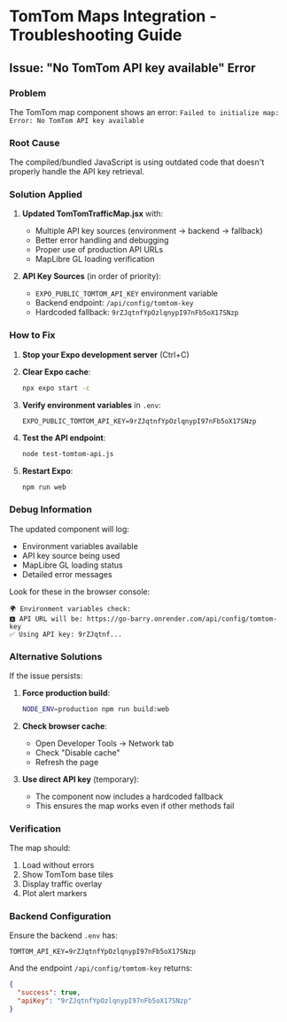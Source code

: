 # TomTom Maps Integration - Troubleshooting Guide

## Issue: "No TomTom API key available" Error

### Problem
The TomTom map component shows an error: `Failed to initialize map: Error: No TomTom API key available`

### Root Cause
The compiled/bundled JavaScript is using outdated code that doesn't properly handle the API key retrieval.

### Solution Applied

1. **Updated TomTomTrafficMap.jsx** with:
   - Multiple API key sources (environment → backend → fallback)
   - Better error handling and debugging
   - Proper use of production API URLs
   - MapLibre GL loading verification

2. **API Key Sources** (in order of priority):
   - `EXPO_PUBLIC_TOMTOM_API_KEY` environment variable
   - Backend endpoint: `/api/config/tomtom-key`
   - Hardcoded fallback: `9rZJqtnfYpOzlqnypI97nFb5oX17SNzp`

### How to Fix

1. **Stop your Expo development server** (Ctrl+C)

2. **Clear Expo cache**:
   ```bash
   npx expo start -c
   ```

3. **Verify environment variables** in `.env`:
   ```
   EXPO_PUBLIC_TOMTOM_API_KEY=9rZJqtnfYpOzlqnypI97nFb5oX17SNzp
   ```

4. **Test the API endpoint**:
   ```bash
   node test-tomtom-api.js
   ```

5. **Restart Expo**:
   ```bash
   npm run web
   ```

### Debug Information

The updated component will log:
- Environment variables available
- API key source being used
- MapLibre GL loading status
- Detailed error messages

Look for these in the browser console:
```
🌍 Environment variables check:
🅰️ API URL will be: https://go-barry.onrender.com/api/config/tomtom-key
✅ Using API key: 9rZJqtnf...
```

### Alternative Solutions

If the issue persists:

1. **Force production build**:
   ```bash
   NODE_ENV=production npm run build:web
   ```

2. **Check browser cache**:
   - Open Developer Tools → Network tab
   - Check "Disable cache"
   - Refresh the page

3. **Use direct API key** (temporary):
   - The component now includes a hardcoded fallback
   - This ensures the map works even if other methods fail

### Verification

The map should:
1. Load without errors
2. Show TomTom base tiles
3. Display traffic overlay
4. Plot alert markers

### Backend Configuration

Ensure the backend `.env` has:
```
TOMTOM_API_KEY=9rZJqtnfYpOzlqnypI97nFb5oX17SNzp
```

And the endpoint `/api/config/tomtom-key` returns:
```json
{
  "success": true,
  "apiKey": "9rZJqtnfYpOzlqnypI97nFb5oX17SNzp"
}
```
